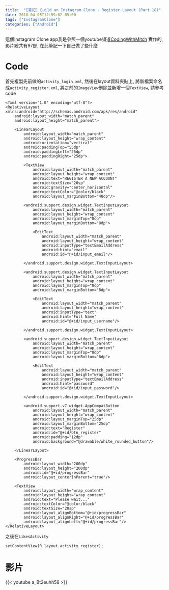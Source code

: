 ```yaml
---
title:  "[筆記] Build an Instagram Clone - Register Layout (Part 18)"
date: 2018-04-05T12:59:02-05:00
tags: ["InstagramClone"]
categories: ["Android"]
---
```


這個Instagram Clone app我是參照一個youtube頻道[CodingWithMitch](https://www.youtube.com/channel/UCoNZZLhPuuRteu02rh7bzsw)
實作的, 影片總共有97部, 在此筆記一下自己做了些什麼

<!--more-->

# Code

首先複製先前做的<code>activity_login.xml</code>, 然後在layout資料夾貼上, 將新檔案命名成<code>activity_register.xml</code>,
將之前的<code>ImageView</code>刪除並新增一個<code>TextView</code>, 請參考code

    <?xml version="1.0" encoding="utf-8"?>
    <RelativeLayout xmlns:android="http://schemas.android.com/apk/res/android"
        android:layout_width="match_parent"
        android:layout_height="match_parent">

        <LinearLayout
            android:layout_width="match_parent"
            android:layout_height="wrap_content"
            android:orientation="vertical"
            android:paddingTop="55dp"
            android:paddingLeft="25dp"
            android:paddingRight="25dp">

            <TextView
                android:layout_width="match_parent"
                android:layout_height="wrap_content"
                android:text="REGISTER A NEW ACCOUNT"
                android:textSize="20sp"
                android:gravity="center_horizontal"
                android:textColor="@color/black"
                android:layout_marginBottom="40dp"/>

            <android.support.design.widget.TextInputLayout
                android:layout_width="match_parent"
                android:layout_height="wrap_content"
                android:layout_marginTop="8dp"
                android:layout_marginBottom="8dp">

                <EditText
                    android:layout_width="match_parent"
                    android:layout_height="wrap_content"
                    android:inputType="textEmailAddress"
                    android:hint="email"
                    android:id="@+id/input_email"/>

            </android.support.design.widget.TextInputLayout>

            <android.support.design.widget.TextInputLayout
                android:layout_width="match_parent"
                android:layout_height="wrap_content"
                android:layout_marginTop="8dp"
                android:layout_marginBottom="8dp">

                <EditText
                    android:layout_width="match_parent"
                    android:layout_height="wrap_content"
                    android:inputType="text"
                    android:hint="Full Name"
                    android:id="@+id/input_username"/>

            </android.support.design.widget.TextInputLayout>

            <android.support.design.widget.TextInputLayout
                android:layout_width="match_parent"
                android:layout_height="wrap_content"
                android:layout_marginTop="8dp"
                android:layout_marginBottom="8dp">

                <EditText
                    android:layout_width="match_parent"
                    android:layout_height="wrap_content"
                    android:inputType="textEmailAddress"
                    android:hint="password"
                    android:id="@+id/input_password"/>

            </android.support.design.widget.TextInputLayout>

            <android.support.v7.widget.AppCompatButton
                android:layout_width="match_parent"
                android:layout_height="wrap_content"
                android:layout_marginTop="25dp"
                android:layout_marginBottom="25dp"
                android:text="Register"
                android:id="@+id/btn_register"
                android:padding="12dp"
                android:background="@drawable/white_rounded_button"/>

        </LinearLayout>

        <ProgressBar
            android:layout_width="200dp"
            android:layout_height="200dp"
            android:id="@+id/progressBar"
            android:layout_centerInParent="true"/>

        <TextView
            android:layout_width="wrap_content"
            android:layout_height="wrap_content"
            android:text="Please wait..."
            android:textColor="@color/black"
            android:textSize="20sp"
            android:layout_alignBottom="@+id/progressBar"
            android:layout_alignRight="@+id/progressBar"
            android:layout_alignLeft="@+id/progressBar"/>
    </RelativeLayout>

之後在<code>LikesActivity</code>

    setContentView(R.layout.activity_register);

# 影片

{{< youtube a_Bt2euhh58 >}}